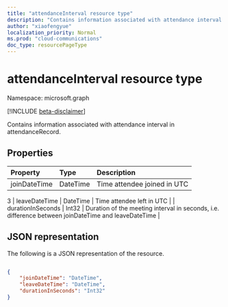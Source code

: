 ```yaml
---
title: "attendanceInterval resource type"
description: "Contains information associated with attendance interval in attendanceRecord."
author: "xiaofengyue"
localization_priority: Normal
ms.prod: "cloud-communications"
doc_type: resourcePageType
---
```


# attendanceInterval resource type

Namespace: microsoft.graph

[!INCLUDE [beta-disclaimer](../../includes/beta-disclaimer.md)]

Contains information associated with attendance interval in attendanceRecord.

## Properties

| Property            | Type    | Description|
|:--------------------|:--------|:-----------|
| joinDateTime | DateTime | Time attendee joined in UTC |
3
| leaveDateTime | DateTime | Time attendee left in UTC |
| durationInSeconds | Int32 | Duration of the meeting interval in seconds, i.e. difference between joinDateTime and leaveDateTime |

## JSON representation

The following is a JSON representation of the resource.

<!-- {
  "blockType": "resource",
  "optionalProperties": [

  ],
  "@odata.type": "microsoft.graph.attendanceInterval"
}-->
```json

{
    "joinDateTime": "DateTime",
    "leaveDateTime": "DateTime",
    "durationInSeconds": "Int32"
}
    
```
